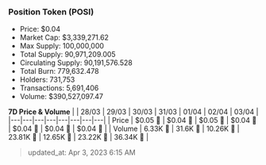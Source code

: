 
  ### Position Token (POSI)
  - Price: $0.04
  - Market Cap: $3,339,271.62
  - Max Supply: 100,000,000
  - Total Supply: 90,971,209.005
  - Circulating Supply: 90,191,576.528
  - Total Burn: 779,632.478
  - Holders: 731,753
  - Transactions: 5,691,406
  - Volume: $390,527,097.47

  **7D Price & Volume**
  | | 28&#x2F;03 | 29&#x2F;03 | 30&#x2F;03 | 31&#x2F;03 | 01&#x2F;04 | 02&#x2F;04 | 03&#x2F;04 |
  |---|---|---|---|---|---|---|---|
  | Price | $0.05 🔻 | $0.04 🔻 | $0.05 🚀 | $0.04 🔻 | $0.04 🔻 | $0.04 🔻 | $0.04 🔻 |
  | Volume | 6.33K 🔻 | 31.6K 🚀 | 10.26K 🔻 | 23.81K 🚀 | 12.65K 🔻 | 23.22K 🚀 | 36.34K 🚀 |

  > updated_at: Apr 3, 2023 6:15 AM
